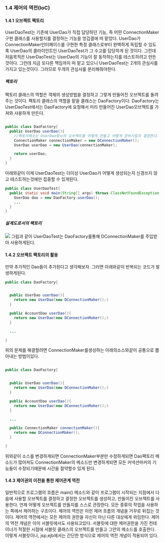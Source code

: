 ### 1.4 제어의 역전(IoC)

#### 1.4.1 오브젝트 팩토리

UserDaoTest는 기존에 UserDao가 직접 담당하던 기능, 즉 어떤 ConnectionMaker구현 클래스를 사용할지를 결정하는 기능을 엉겁결에 떠 맡았다. UserDao가 ConnectionMaker인터페이스를 구현한 특정 클래스로부터 완벽하게 독립할 수 있도록 UserDao의 클라이언트인 UserDaoTest가 그 수고를 담당하게 된 것이다.
그런데 처음목적은 UserDaoTest는 UserDao의 기능이 잘 동작하는지를 테스트하려고 만든 것이다. 그런데 지금 또다른 책임까지 떠 맡고 있으니 UserDaoTest는 2개의 관심사를 가지고 있는것이다. 그러므로 두개의 관심사를 분리해줘야한다.

##### 팩토리
팩토리 클래스의 역할은 객체의 생성방법을 결정하고 그렇게 만들어진 오브젝트를 돌려주는 것이다. 팩토리 클래스의 역할을 맡을 클래스는 DaoFactory이다. DaoFactory는 UserDaoTest에서는 DaoFactory에 요청해서 미리 만들어진 UserDao오브젝트를 가져와 사용하게 만든다.


```java

public class DaoFactory{
  public UserDao userDao(){
    //팩토리메소는 UserDao탕ㅂ의 오브젝트를 어떻게 만들고 어떻게 준비시킬지 결정한다.
    ConnectionMaker connectionMaker = new DConnectionMaker();
    UserDao userDao = new UserDao(connectionMaker);

    return userDao;
  }
}

```
아래와같이 이제 UserDaoTest는 더이상 UserDao가 어떻게 생성되는지 신경쓰지 않고 테스트하는것에만 집중할 수 있게된다.

```java
public class UserDaoTest{
  public static void main(String[] args) throws ClassNotFoundException,SQLException{
    UserDao dao = new DaoFactory.userDao();
    ...
  }
}

```

##### 설계도로서의 팩토리
![](https://i.imgur.com/YZ4jvF2.png)
그림과 같이 UserDaoTest는 DaoFactory를통해 DConnectionMaker를 주입받아 사용하게된다.

#### 1.4.2 오브젝트 팩토리의 활용
만약 추가적인 Dao들이 추가된다고 생각해보자. 그러면 아래와같이 반복되는 코드가 발생하게된다.
```java
public class DaoFactory{


  public UserDao userDao(){
    return new UserDao(new DConnectionMaker();)
  }

  public AccountDao userDao(){
    return new UserDao(new DConnectionMaker();)
  }

  ...

}
```
위의 문제를 해결할려면 ConnectionMaker를생성하는 아래의소스와같이 공통으로 뽑아내는 방법이있다.

```java

public class DaoFactory{


  public UserDao userDao(){
    return new UserDao(new DConnectionMaker();)
  }

  public AccountDao userDao(){
    return new UserDao(new DConnectionMaker();)
  }

  ...

  public ConnectionMaker connectionMaker(){
    return new DConnectionMaker();
  }

}
```
위와같이 소스를 변경하게되면 ConnectionMaker부분만 수정하게되면 Dao팩토리 메소드가 많아져도 ConnectionMaker의 메소드만 변경하게되면 모든 커넥션마커의 기능들이 수정되기때문에 시간을 절약할수 있게 된다.

#### 1.4.3 제어권의 이전을 통한 제어관계 역전
일반적으로 프로그램의 흐름은 main() 메소드와 같이 프로그램이 시작되는 지점에서 다음에 사용할 오브젝트를 결정하고 결정한 오브젝트를 생성하고, 만들어진 오브젝트를 사용한다. 언제 어떻게 오브젝트를 만들지를 스스로 관장한다. 모든 종류의 작업을 사용하는 쪽에서 제어하는 구조이다. 제어의 역전은 이런 제어 흐름의 개념을 거꾸로 뒤집는 것이다. 제어의 역전에서는 모든 제어의 권한을 자신이 아닌 다른 대상에게 위임한다.
제어의 역전 개념은 이미 서블릿에서도 사용되고있다. 서블릿에 대한 제어권한을 가진 컨테이너가 적절한 시점에 서블릿 클래스의 오브젝트를 만들고 그안의 메소드를 호출한다. 이렇게 서블릿이나, jsp,ejb에서는 간단한 방식으로 제어의 역전 개념이 적용되어 있다.
